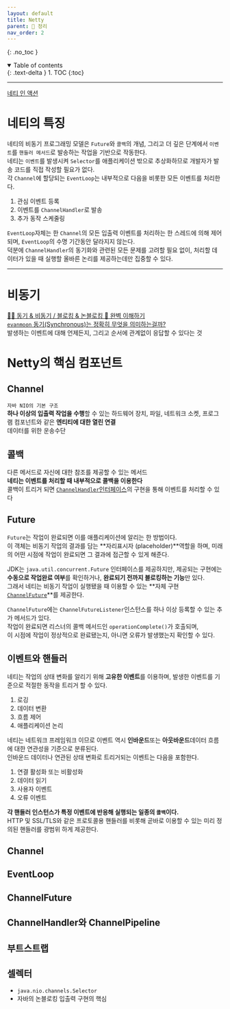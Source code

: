 ```yaml
---
layout: default
title: Netty
parent: 📕 정리
nav_order: 2
---
```


{: .no_toc }

<details open markdown="block">
  <summary>
    Table of contents
  </summary>
  {: .text-delta }
1. TOC
{:toc}
</details>

---

[네티 인 액션](http://www.yes24.com/Product/Goods/25662949)

# 네티의 특징

네티의 비동기 프로그래밍 모델은 `Future`와 `콜백`의 개념, 그리고 더 깊은 단계에서 `이벤트`를 `핸들러 메서드`로 발송하는 작업을 기반으로 작동한다.  
네티는 `이벤트`를 발생시켜 `Selector`를 애플리케이션 밖으로 추상화하므로 개발자가 발송 코드를 직접 작성할 필요가 없다.  
각 `Channel`에 할당되는 `EventLoop`는 내부적으로 다음을 비롯한 모든 이벤트를 처리한다.  

1. 관심 이벤트 등록
2. 이벤트를 `ChannelHandler`로 발송
3. 추가 동작 스케줄링

`EventLoop`자체는 한 `Channel`의 모든 입출력 이벤트를 처리하는 한 스레드에 의해 제어되며, `EventLoop`의 수명 기간동안 달라지지 않는다.  
덕분에 `ChannelHandler`의 동기화와 관련된 모든 문제를 고려할 필요 없이, 처리할 데이터가 있을 때 실행할 올바른 논리를 제공하는데만 집중할 수 있다.  

***


# **비동기**

[👩‍💻 동기 & 비동기 / 블로킹 & 논블로킹 💯 완벽 이해하기](https://inpa.tistory.com/entry/%F0%9F%91%A9%E2%80%8D%F0%9F%92%BB-%EB%8F%99%EA%B8%B0%EB%B9%84%EB%8F%99%EA%B8%B0-%EB%B8%94%EB%A1%9C%ED%82%B9%EB%85%BC%EB%B8%94%EB%A1%9C%ED%82%B9-%EA%B0%9C%EB%85%90-%EC%A0%95%EB%A6%AC#thankYou)  
[`evanmoon` 동기(Synchronous)는 정확히 무엇을 의미하는걸까?](https://evan-moon.github.io/2019/09/19/sync-async-blocking-non-blocking/#%EB%8F%99%EA%B8%B0-%EB%B0%A9%EC%8B%9D--%EB%85%BC%EB%B8%94%EB%A1%9D%ED%82%B9-%EB%B0%A9%EC%8B%9D)   
발생하는 이벤트에 대해 언제든지, 그리고 순서에 관계없이 응답할 수 있다는 것     

# Netty의 핵심 컴포넌트

## **Channel**
`자바 NIO의 기본 구조`  
**하나 이상의 입출력 작업을 수행**할 수 있는 하드웨어 장치, 파일, 네트워크 소켓, 프로그램 컴포넌트와 같은 **엔티티에 대한 열린 연결**   
데이터를 위한 운송수단  

## **콜백**
다른 메서드로 자신에 대한 참조를 제공할 수 있는 메서드  
**네티는 이벤트를 처리할 때 내부적으로 콜백을 이용한다**    
콜백이 트리거 되면 [`ChannelHandler`인터페이스](https://netty.io/4.1/api/io/netty/channel/ChannelHandler.html)의 구현을 통해 이벤트를 처리할 수 있다     

## **Future**
`Future`는 작업이 완료되면 이를 애플리케이션에 알리는 한 방법이다.  
이 객체는 비동기 작업의 결과를 담는 **자리표시자 (placeholder)**역할을 하며, 미래의 어떤 시점에 작업이 완료되면 그 결과에 접근할 수 있게 해준다.  

JDK는 `java.util.concurrent.Future` 인터페이스를 제공하지만, 제공되는 구현에는 **수동으로 작업완료 여부**를 확인하거나, **완료되기 전까지 블로킹하는 기능**만 있다.  
그래서 네티는 비동기 작업이 실행됐을 때 이용할 수 있는 **자체 구현 [`ChannelFuture`](https://netty.io/4.0/api/io/netty/channel/ChannelFuture.html)**를 제공한다.  

`ChannelFuture`에는 `ChannelFutureListener`인스턴스를 하나 이상 등록할 수 있는 추가 메서드가 있다.  
작업이 완료되면 리스너의 콜백 메서드인 `operationComplete()`가 호출되며,  
이 시점에 작업이 정상적으로 완료됐는지, 아니면 오류가 발생했는지 확인할 수 있다.  

## **이벤트와 핸들러**

네티는 작업의 상태 변화를 알리기 위해 **고유한 이벤트**를 이용하며, 발생한 이벤트를 기준으로 적절한 동작을 트리거 할 수 있다.  

1. 로깅
2. 데이터 변환
3. 흐름 제어
4. 애플리케이션 논리

네티는 네트워크 프레임워크 이므로 이벤트 역시 **인바운드**또는 **아웃바운드**데이터 흐름에 대한 연관성을 기준으로 분류된다.  
인바운드 데이터나 연관된 상태 변화로 트리거되는 이벤트는 다음을 포함한다.  

1. 연결 활성화 또는 비활성화
2. 데이터 읽기
3. 사용자 이벤트
4. 오류 이벤트

**각 핸들러 인스턴스가 특정 이벤트에 반응해 실행되는 일종의 `콜백`이다.**  
HTTP 및 SSL/TLS와 같은 프로토콜용 핸들러를 비롯해 곧바로 이용할 수 있는 미리 정의된 핸들러를 광범위 하게 제공한다.  

## **Channel**

## **EventLoop**

## **ChannelFuture**

## **ChannelHandler와 ChannelPipeline**

## **부트스트랩**

## **셀렉터**
- `java.nio.channels.Selector`
- 자바의 논블로킹 입출력 구현의 핵심


